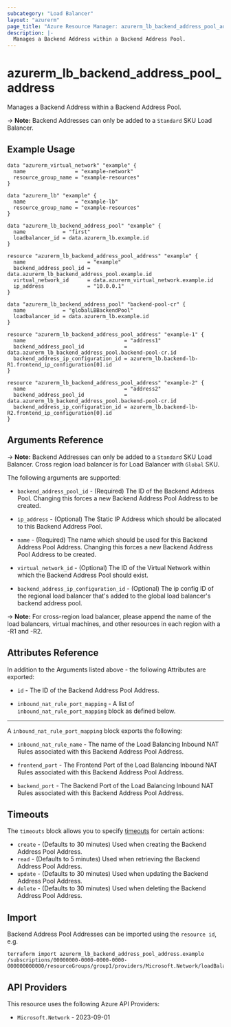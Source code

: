 ```yaml
---
subcategory: "Load Balancer"
layout: "azurerm"
page_title: "Azure Resource Manager: azurerm_lb_backend_address_pool_address"
description: |-
  Manages a Backend Address within a Backend Address Pool.
---
```


# azurerm_lb_backend_address_pool_address

Manages a Backend Address within a Backend Address Pool.

-> **Note:** Backend Addresses can only be added to a `Standard` SKU Load Balancer.

## Example Usage

```hcl
data "azurerm_virtual_network" "example" {
  name                = "example-network"
  resource_group_name = "example-resources"
}

data "azurerm_lb" "example" {
  name                = "example-lb"
  resource_group_name = "example-resources"
}

data "azurerm_lb_backend_address_pool" "example" {
  name            = "first"
  loadbalancer_id = data.azurerm_lb.example.id
}

resource "azurerm_lb_backend_address_pool_address" "example" {
  name                    = "example"
  backend_address_pool_id = data.azurerm_lb_backend_address_pool.example.id
  virtual_network_id      = data.azurerm_virtual_network.example.id
  ip_address              = "10.0.0.1"
}

data "azurerm_lb_backend_address_pool" "backend-pool-cr" {
  name            = "globalLBBackendPool"
  loadbalancer_id = data.azurerm_lb.example.id
}

resource "azurerm_lb_backend_address_pool_address" "example-1" {
  name                                = "address1"
  backend_address_pool_id             = data.azurerm_lb_backend_address_pool.backend-pool-cr.id
  backend_address_ip_configuration_id = azurerm_lb.backend-lb-R1.frontend_ip_configuration[0].id
}

resource "azurerm_lb_backend_address_pool_address" "example-2" {
  name                                = "address2"
  backend_address_pool_id             = data.azurerm_lb_backend_address_pool.backend-pool-cr.id
  backend_address_ip_configuration_id = azurerm_lb.backend-lb-R2.frontend_ip_configuration[0].id
}
```

## Arguments Reference

-> **Note:** Backend Addresses can only be added to a `Standard` SKU Load Balancer. Cross region load balancer is for Load Balancer with `Global` SKU.

The following arguments are supported:

* `backend_address_pool_id` - (Required) The ID of the Backend Address Pool. Changing this forces a new Backend Address Pool Address to be created.

* `ip_address` - (Optional) The Static IP Address which should be allocated to this Backend Address Pool.

* `name` - (Required) The name which should be used for this Backend Address Pool Address. Changing this forces a new Backend Address Pool Address to be created.

* `virtual_network_id` - (Optional) The ID of the Virtual Network within which the Backend Address Pool should exist.

* `backend_address_ip_configuration_id` - (Optional) The ip config ID of the regional load balancer that's added to the global load balancer's backend address pool.

-> **Note:** For cross-region load balancer, please append the name of the load balancers, virtual machines, and other resources in each region with a -R1 and -R2.

## Attributes Reference

In addition to the Arguments listed above - the following Attributes are exported:

* `id` - The ID of the Backend Address Pool Address.

* `inbound_nat_rule_port_mapping` - A list of `inbound_nat_rule_port_mapping` block as defined below.

---

A `inbound_nat_rule_port_mapping` block exports the following:

* `inbound_nat_rule_name` - The name of the Load Balancing Inbound NAT Rules associated with this Backend Address Pool Address.

* `frontend_port` - The Frontend Port of the Load Balancing Inbound NAT Rules associated with this Backend Address Pool Address.

* `backend_port` - The Backend Port of the Load Balancing Inbound NAT Rules associated with this Backend Address Pool Address.

## Timeouts

The `timeouts` block allows you to specify [timeouts](https://www.terraform.io/language/resources/syntax#operation-timeouts) for certain actions:

* `create` - (Defaults to 30 minutes) Used when creating the Backend Address Pool Address.
* `read` - (Defaults to 5 minutes) Used when retrieving the Backend Address Pool Address.
* `update` - (Defaults to 30 minutes) Used when updating the Backend Address Pool Address.
* `delete` - (Defaults to 30 minutes) Used when deleting the Backend Address Pool Address.

## Import

Backend Address Pool Addresses can be imported using the `resource id`, e.g.

```shell
terraform import azurerm_lb_backend_address_pool_address.example /subscriptions/00000000-0000-0000-0000-000000000000/resourceGroups/group1/providers/Microsoft.Network/loadBalancers/loadBalancer1/backendAddressPools/backendAddressPool1/addresses/address1
```

## API Providers
<!-- This section is generated, changes will be overwritten -->
This resource uses the following Azure API Providers:

* `Microsoft.Network` - 2023-09-01
